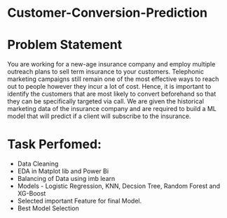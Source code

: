 # Customer-Conversion-Prediction
# Problem Statement
You are working for a new-age insurance company and employ multiple outreach plans to sell term insurance to your customers. Telephonic marketing campaigns still remain one of the most effective ways to reach out to people however they incur a lot of cost. Hence, it is important to identify the customers that are most likely to convert beforehand so that they can be specifically targeted via call. We are given the historical marketing data of the insurance company and are required to build a ML model that will predict if a client will subscribe to the insurance.
# Task Perfomed:
* Data Cleaning
* EDA in Matplot lib and Power Bi
* Balancing of Data using imb learn
* Models - Logistic Regression, KNN, Decsion Tree, Random Forest and XG-Boost
* Selected important Feature for final Model.
* Best Model Selection
